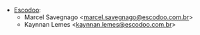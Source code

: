 - [Escodoo](https://www.escodoo.com.br):
  - Marcel Savegnago \<<marcel.savegnago@escodoo.com.br>\>
  - Kaynnan Lemes \<<kaynnan.lemes@escodoo.com.br>\>
